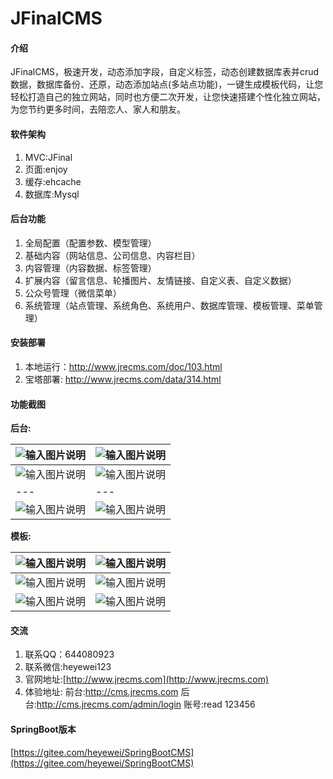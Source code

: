 # JFinalCMS 

#### 介绍
JFinalCMS，极速开发，动态添加字段，自定义标签，动态创建数据库表并crud数据，数据库备份、还原，动态添加站点(多站点功能)，一键生成模板代码，让您轻松打造自己的独立网站，同时也方便二次开发，让您快速搭建个性化独立网站，为您节约更多时间，去陪恋人、家人和朋友。

#### 软件架构
1. MVC:JFinal
2. 页面:enjoy
3. 缓存:ehcache
4. 数据库:Mysql

#### 后台功能
1. 全局配置（配置参数、模型管理）
2. 基础内容（网站信息、公司信息、内容栏目）
3. 内容管理（内容数据、标签管理）
4. 扩展内容（留言信息、轮播图片、友情链接、自定义表、自定义数据）
5. 公众号管理（微信菜单）
6. 系统管理（站点管理、系统角色、系统用户、数据库管理、模板管理、菜单管理）

#### 安装部署
1. 本地运行：http://www.jrecms.com/doc/103.html
2. 宝塔部署: http://www.jrecms.com/data/314.html

#### 功能截图

**后台:** 

|  ![输入图片说明](https://images.gitee.com/uploads/images/2020/0102/192142_2da79cc9_623319.png "屏幕截图.png")   |   ![输入图片说明](https://images.gitee.com/uploads/images/2020/0420/165659_33896919_623319.png "屏幕截图.png")  |
| --- | --- |
|  ![输入图片说明](https://images.gitee.com/uploads/images/2020/0420/165723_cdd71374_623319.png "屏幕截图.png")   |    ![输入图片说明](https://images.gitee.com/uploads/images/2020/0420/165741_e49a197b_623319.png "屏幕截图.png") |
| --- | --- |
|   ![输入图片说明](https://images.gitee.com/uploads/images/2020/0420/165820_e2bac5e3_623319.png "屏幕截图.png")  |   ![输入图片说明](https://images.gitee.com/uploads/images/2020/0420/165833_63bab0ea_623319.png "屏幕截图.png")  |

**模板:** 

|  ![输入图片说明](https://images.gitee.com/uploads/images/2020/0420/170122_612f0721_623319.png "屏幕截图.png")   |    ![输入图片说明](https://images.gitee.com/uploads/images/2020/0420/170404_f9423aea_623319.png "屏幕截图.png") |
| --- | --- |
|  ![输入图片说明](https://images.gitee.com/uploads/images/2020/0420/172342_c04b2d33_623319.png "屏幕截图.png")   |   ![输入图片说明](https://images.gitee.com/uploads/images/2020/0420/172422_82965f90_623319.png "屏幕截图.png")  |
|  ![输入图片说明](https://images.gitee.com/uploads/images/2020/0420/173210_d4cfda27_623319.png "cc3ec2d2b35cf8f76355ae4f4245503.png")   |    ![输入图片说明](https://images.gitee.com/uploads/images/2020/0420/191136_9aa4d595_623319.png "22f89d2bdd1f65c3462695a18552f60.png") |


#### 交流

1. 联系QQ：644080923
2. 联系微信:heyewei123
2. 官网地址:[http://www.jrecms.com](http://www.jrecms.com)
3. 体验地址: 前台:http://cms.jrecms.com 后台:http://cms.jrecms.com/admin/login 账号:read 123456


#### SpringBoot版本

[https://gitee.com/heyewei/SpringBootCMS](https://gitee.com/heyewei/SpringBootCMS)
